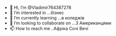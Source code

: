 - 👋 Hi, I’m @Vladimir764387278
- 👀 I’m interested in ...бізнес 
- 🌱 I’m currently learning ...в коледжів
- 💞️ I’m looking to collaborate on ...З Американцями 
- 📫 How to reach me ..Афріка Сочі Вечі 


<!---
Vladimir764387278/Vladimir764387278 is a ✨ special ✨ repository because its `README.md` (this file) appears on your GitHub profile.
You can click the Preview link to take a look at your changes.
--->
